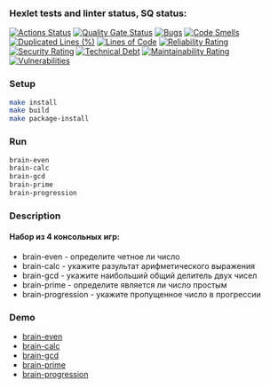### Hexlet tests and linter status, SQ status:
[![Actions Status](https://github.com/sklyarovas/python-project-49/actions/workflows/hexlet-check.yml/badge.svg)](https://github.com/sklyarovas/python-project-49/actions)
[![Quality Gate Status](https://sonarcloud.io/api/project_badges/measure?project=sklyarovas_python-project-49&metric=alert_status)](https://sonarcloud.io/summary/new_code?id=sklyarovas_python-project-49)
[![Bugs](https://sonarcloud.io/api/project_badges/measure?project=sklyarovas_python-project-49&metric=bugs)](https://sonarcloud.io/summary/new_code?id=sklyarovas_python-project-49)
[![Code Smells](https://sonarcloud.io/api/project_badges/measure?project=sklyarovas_python-project-49&metric=code_smells)](https://sonarcloud.io/summary/new_code?id=sklyarovas_python-project-49)
[![Duplicated Lines (%)](https://sonarcloud.io/api/project_badges/measure?project=sklyarovas_python-project-49&metric=duplicated_lines_density)](https://sonarcloud.io/summary/new_code?id=sklyarovas_python-project-49)
[![Lines of Code](https://sonarcloud.io/api/project_badges/measure?project=sklyarovas_python-project-49&metric=ncloc)](https://sonarcloud.io/summary/new_code?id=sklyarovas_python-project-49)
[![Reliability Rating](https://sonarcloud.io/api/project_badges/measure?project=sklyarovas_python-project-49&metric=reliability_rating)](https://sonarcloud.io/summary/new_code?id=sklyarovas_python-project-49)
[![Security Rating](https://sonarcloud.io/api/project_badges/measure?project=sklyarovas_python-project-49&metric=security_rating)](https://sonarcloud.io/summary/new_code?id=sklyarovas_python-project-49)
[![Technical Debt](https://sonarcloud.io/api/project_badges/measure?project=sklyarovas_python-project-49&metric=sqale_index)](https://sonarcloud.io/summary/new_code?id=sklyarovas_python-project-49)
[![Maintainability Rating](https://sonarcloud.io/api/project_badges/measure?project=sklyarovas_python-project-49&metric=sqale_rating)](https://sonarcloud.io/summary/new_code?id=sklyarovas_python-project-49)
[![Vulnerabilities](https://sonarcloud.io/api/project_badges/measure?project=sklyarovas_python-project-49&metric=vulnerabilities)](https://sonarcloud.io/summary/new_code?id=sklyarovas_python-project-49)

### Setup

```bash
make install
make build
make package-install
```

### Run

```bash
brain-even
brain-calc
brain-gcd
brain-prime
brain-progression
```

### Description

#### Набор из 4 консольных игр:
* brain-even - определите четное ли число
* brain-calc - укажите разультат арифметического выражения
* brain-gcd - укажите наибольший общий делитель двух чисел
* brain-prime - определите является ли число простым
* brain-progression - укажите пропущенное число в прогрессии

### Demo

* [brain-even](https://asciinema.org/a/P5EysG8m4Qn58coPbCPzDqxw3)
* [brain-calc](https://asciinema.org/a/ErAststAs0bv8x4twP4rcp5eT)
* [brain-gcd](https://asciinema.org/a/vX9OwsNMWHmU4OK969qFbom4v)
* [brain-prime](https://asciinema.org/a/vCK4l0J9clsr2NryZSByptGqA)
* [brain-progression](https://asciinema.org/a/NFwUSpcaYIxgTPf0DisOVstEy)
